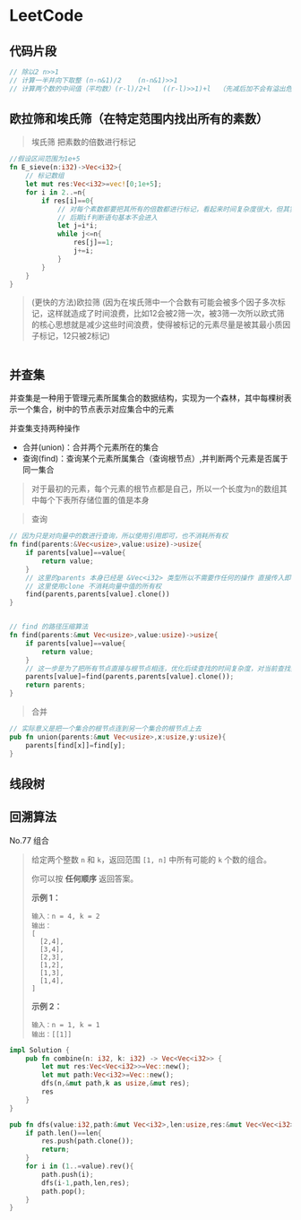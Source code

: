 # LeetCode



## 代码片段

```rust
// 除以2 n>>1
// 计算一半并向下取整 (n-n&1)/2    (n-n&1)>>1
// 计算两个数的中间值（平均数）(r-l)/2+l   ((r-l)>>1)+l  （先减后加不会有溢出危险）
```



## 欧拉筛和埃氏筛（在特定范围内找出所有的素数）

> 埃氏筛 把素数的倍数进行标记

```rust
//假设区间范围为1e+5
fn E_sieve(n:i32)->Vec<i32>{
    // 标记数组
    let mut res:Vec<i32>=vec![0;1e+5];
    for i in 2..=n{
        if res[i]==0{
            // 对每个素数都要把其所有的倍数都进行标记，看起来时间复杂度很大，但其实很多元素都被标记后
            // 后期if判断语句基本不会进入
            let j=i*i;
            while j<=n{
                res[j]==1;
                j+=i;
            }
        }
    }
}
```

> (更快的方法)欧拉筛 (因为在埃氏筛中一个合数有可能会被多个因子多次标记，这样就造成了时间浪费，比如12会被2筛一次，被3筛一次所以欧式筛的核心思想就是减少这些时间浪费，使得被标记的元素尽量是被其最小质因子标记，12只被2标记)

```rust
```







## 并查集

并查集是一种用于管理元素所属集合的数据结构，实现为一个森林，其中每棵树表示一个集合，树中的节点表示对应集合中的元素

并查集支持两种操作

- 合并(union)：合并两个元素所在的集合 
- 查询(find)：查询某个元素所属集合（查询根节点）,并判断两个元素是否属于同一集合



> 对于最初的元素，每个元素的根节点都是自己，所以一个长度为n的数组其中每个下表所存储位置的值是本身



> 查询

```rust
// 因为只是对向量中的数进行查询，所以使用引用即可，也不消耗所有权
fn find(parents:&Vec<usize>,value:usize)->usize{
    if parents[value]==value{
        return value;
    }
    // 这里的parents 本身已经是 &Vec<i32> 类型所以不需要作任何的操作 直接传入即可
    // 这里使用clone 不消耗向量中值的所有权
    find(parents,parents[value].clone())
}


// find 的路径压缩算法
fn find(parents:&mut Vec<usize>,value:usize)->usize{
    if parents[value]==value{
        return value;
    }
    // 这一步是为了把所有节点直接与根节点相连，优化后续查找的时间复杂度，对当前查找并没有优化
    parents[value]=find(parents,parents[value].clone());
    return parents;
}
```

> 合并

```rust
// 实际意义是把一个集合的根节点连到另一个集合的根节点上去
pub fn union(parents:&mut Vec<usize>,x:usize,y:usize){
    parents[find[x]]=find[y];
}
```



## 线段树







## 回溯算法



No.77 组合

> 给定两个整数 `n` 和 `k`，返回范围 `[1, n]` 中所有可能的 `k` 个数的组合。
>
> 你可以按 **任何顺序** 返回答案。
>
> **示例 1：**
>
> ```
> 输入：n = 4, k = 2
> 输出：
> [
>   [2,4],
>   [3,4],
>   [2,3],
>   [1,2],
>   [1,3],
>   [1,4],
> ]
> ```
>
> **示例 2：**
>
> ```
> 输入：n = 1, k = 1
> 输出：[[1]]
> ```



```rust
impl Solution {
    pub fn combine(n: i32, k: i32) -> Vec<Vec<i32>> {
        let mut res:Vec<Vec<i32>>=Vec::new();
        let mut path:Vec<i32>=Vec::new();
        dfs(n,&mut path,k as usize,&mut res);
        res
    }
}

pub fn dfs(value:i32,path:&mut Vec<i32>,len:usize,res:&mut Vec<Vec<i32>>){
    if path.len()==len{
        res.push(path.clone());
        return;
    }
    for i in (1..=value).rev(){
        path.push(i);
        dfs(i-1,path,len,res);
        path.pop();
    }
}
```

